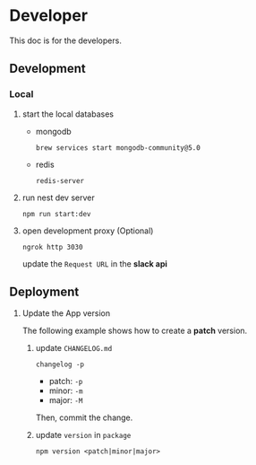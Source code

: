 # Developer

This doc is for the developers.

## Development

### Local

1.  start the local databases

    - mongodb

      ```command
      brew services start mongodb-community@5.0
      ```

    - redis

      ```command
      redis-server
      ```

2.  run nest dev server

    ```command
    npm run start:dev
    ```

3.  open development proxy (Optional)

    ```command
    ngrok http 3030
    ```

    update the `Request URL` in the **slack api**

## Deployment

1. Update the App version

   The following example shows how to create a **patch** version.

   1. update `CHANGELOG.md`

      ```command
      changelog -p
      ```

      - patch: `-p`
      - minor: `-m`
      - major: `-M`

      Then, commit the change.

   2. update `version` in `package`

      ```command
      npm version <patch|minor|major>
      ```
